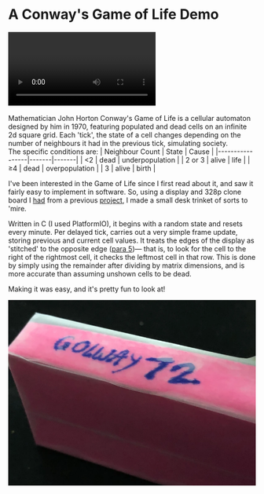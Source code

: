 # A Conway's Game of Life Demo
<video><source src="assets/display.webm" type="video/webm"></video>

Mathematician John Horton Conway's Game of Life is a cellular automaton designed by him in 1970, featuring populated and dead cells on an infinite 2d square grid. Each 'tick', the state of a cell changes depending on the number of neighbours it had in the previous tick, simulating society.  
The specific conditions are:
| Neighbour Count | State | Cause |
|-----------------|-------|-------|
| <2              | dead  | underpopulation |
| 2 or 3          | alive | life |
| ≥4              | dead  | overpopulation |
| 3               | alive | birth |


I've been interested in the Game of Life since I first read about it, and saw it fairly easy to implement in software. So, using a display and 328p clone board I [had](/#2024-05-14_Makeshift_Touch_Sensitive_LED_Matrices) from a previous [project](/#2022-10-04_Qlock:_A_MAX7219_LED_Desk_Clock), I made a small desk trinket of sorts to 'mire.

Written in C (I used PlatformIO), it begins with a random state and resets every minute. Per delayed tick, carries out a very simple frame update, storing previous and current cell values. It treats the edges of the display as 'stitched' to the opposite edge ([para 5](https://en.wikipedia.org/wiki/Conway%27s_Game_of_Life#Algorithms))&mdash; that is, to look for the cell to the right of the rightmost cell, it checks the leftmost cell in that row. This is done by simply using the remainder after dividing by matrix dimensions, and is more accurate than assuming unshown cells to be dead.

Making it was easy, and it's pretty fun to look at!

![name of display written in pen](assets/name.webp)